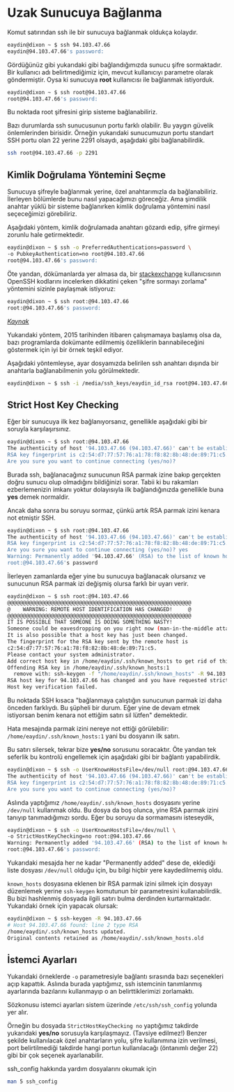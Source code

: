 # Uzak Sunucuya Bağlanma

Komut satırından ssh ile bir sunucuya bağlanmak oldukça kolaydır.

```bash
eaydin@dixon ~ $ ssh 94.103.47.66
eaydin@94.103.47.66's password:
```

Gördüğünüz gibi yukarıdaki gibi bağlandığımızda sunucu şifre sormaktadır. Bir kullanıcı adı belirtmediğimiz için, mevcut kullanıcıyı parametre olarak göndermiştir. Oysa ki sunucuya **root** kullanıcısı ile bağlanmak istiyorduk.

```bash
eaydin@dixon ~ $ ssh root@94.103.47.66
root@94.103.47.66's password:
```

Bu noktada root şifresini girip sisteme bağlanabiliriz.

Bazı durumlarda ssh sunucusunun portu farklı olabilir. Bu yaygın güvelik önlemlerinden birisidir. Örneğin yukarıdaki sunucumuzun portu standart SSH portu olan 22 yerine 2291 olsaydı, aşağıdaki gibi bağlanabilirdik.

```bash
ssh root@94.103.47.66 -p 2291
```

## Kimlik Doğrulama Yöntemini Seçme

Sunucuya şifreyle bağlanmak yerine, özel anahtarımızla da bağlanabiliriz. İlerleyen bölümlerde bunu nasıl yapacağımızı göreceğiz. Ama şimdilik anahtar yüklü bir sisteme bağlanırken kimlik doğrulama yöntemini nasıl seçeceğimizi görebiliriz.

Aşağıdaki yöntem, kimlik doğrulamada anahtarı gözardı edip, şifre girmeyi zorunlu hale getirmektedir.

```bash
eaydin@dixon ~ $ ssh -o PreferredAuthentications=password \
-o PubkeyAuthentication=no root@94.103.47.66
root@94.103.47.66's password:
```

Öte yandan, dökümanlarda yer almasa da, bir [stackexchange](http://stackexchange.com) kullanıcısının OpenSSH kodlarını incelerken dikkatini çeken "şifre sormayı zorlama" yöntemini sizinle paylaşmak istiyoruz:

```bash
eaydin@dixon ~ $ ssh root:@94.103.47.66
root:@94.103.47.66's password:
```

[_Kaynak_](http://unix.stackexchange.com/a/124582)

Yukarıdaki yöntem, 2015 tarihinden itibaren çalışmamaya başlamış olsa da, bazı programlarda dokümante edilmemiş özelliklerin barınabileceğini göstermek için iyi bir örnek teşkil ediyor.

Aşağıdaki yöntemleyse, ayar dosyamızda belirilen ssh anahtarı dışında bir anahtarla bağlanabilmenin yolu görülmektedir.

```bash
eaydin@dixon ~ $ ssh -i /media/ssh_keys/eaydin_id_rsa root@94.103.47.66
```

## Strict Host Key Checking

Eğer bir sunucuya ilk kez bağlanıyorsanız, genellikle aşağıdaki gibi bir soruyla karşılaşırsınız.

```bash
eaydin@dixon ~ $ ssh root:@94.103.47.66
The authenticity of host '94.103.47.66 (94.103.47.66)' can't be established.
RSA key fingerprint is c2:54:d7:77:57:76:a1:78:f8:82:8b:48:de:89:71:c5.
Are you sure you want to continue connecting (yes/no)?
```

Burada ssh, bağlanacağınız sunucunun RSA parmak izine bakıp gerçekten doğru sunucu olup olmadığını bildiğinizi sorar. Tabii ki bu rakamları ezberlemenizin imkanı yoktur dolayısıyla ilk bağlandığınızda genellikle buna **yes** demek normaldir.

Ancak daha sonra bu soruyu sormaz, çünkü artık RSA parmak izini kenara not etmiştir SSH.

```bash
eaydin@dixon ~ $ ssh root:@94.103.47.66
The authenticity of host '94.103.47.66 (94.103.47.66)' can't be established.
RSA key fingerprint is c2:54:d7:77:57:76:a1:78:f8:82:8b:48:de:89:71:c5.
Are you sure you want to continue connecting (yes/no)? yes
Warning: Permanently added '94.103.47.66' (RSA) to the list of known hosts.
root:@94.103.47.66's password
```

İlerleyen zamanlarda eğer yine bu sunucuya bağlanacak olursanız ve sunucunun RSA parmak izi değişmiş olursa farklı bir uyarı verir.

```bash
eaydin@dixon ~ $ ssh root:@94.103.47.66
@@@@@@@@@@@@@@@@@@@@@@@@@@@@@@@@@@@@@@@@@@@@@@@@@@@@@@@@@@@
@    WARNING: REMOTE HOST IDENTIFICATION HAS CHANGED!     @
@@@@@@@@@@@@@@@@@@@@@@@@@@@@@@@@@@@@@@@@@@@@@@@@@@@@@@@@@@@
IT IS POSSIBLE THAT SOMEONE IS DOING SOMETHING NASTY!
Someone could be eavesdropping on you right now (man-in-the-middle attack)!
It is also possible that a host key has just been changed.
The fingerprint for the RSA key sent by the remote host is
c2:54:d7:77:57:76:a1:78:f8:82:8b:48:de:89:71:c5.
Please contact your system administrator.
Add correct host key in /home/eaydin/.ssh/known_hosts to get rid of this message.
Offending RSA key in /home/eaydin/.ssh/known_hosts:1
  remove with: ssh-keygen -f "/home/eaydin/.ssh/known_hosts" -R 94.103.47.66
RSA host key for 94.103.47.66 has changed and you have requested strict checking.
Host key verification failed.
```

Bu noktada SSH kısaca "bağlanmaya çalıştığın sunucunun parmak izi daha önceden farklıydı. Bu şüpheli bir durum. Eğer yine de devam etmek istiyorsan benim kenara not ettiğim satırı sil lütfen" demektedir.

Hata mesajında parmak izini nereye not ettiği görülebilir: `/home/eaydin/.ssh/known_hosts:1` yani bu dosyanın ilk satırı.

Bu satırı silersek, tekrar bize **yes/no** sorusunu soracaktır. Öte yandan tek seferlik bu kontrolü engellemek için aşağıdaki gibi bir bağlantı yapabilirdik.

```bash
eaydin@dixon ~ $ ssh -o UserKnownHostsFile=/dev/null root:@94.103.47.66
The authenticity of host '94.103.47.66 (94.103.47.66)' can't be established.
RSA key fingerprint is c2:54:d7:77:57:76:a1:78:f8:82:8b:48:de:89:71:c5.
Are you sure you want to continue connecting (yes/no)?
```

Aslında yaptığımız `/home/eaydin/.ssh/known_hosts` dosyasını yerine `/dev/null` kullanmak oldu. Bu dosya da boş olunca, yine RSA parmak izini tanıyıp tanımadığımızı sordu. Eğer bu soruyu da sormamasını isteseydik,

```bash
eaydin@dixon ~ $ ssh -o UserKnownHostsFile=/dev/null \
-o StrictHostKeyChecking=no root:@94.103.47.66
Warning: Permanently added '94.103.47.66' (RSA) to the list of known hosts.
root:@94.103.47.66's password:
```

Yukarıdaki mesajda her ne kadar "Permanently added" dese de, eklediği liste dosyası `/dev/null` olduğu için, bu bilgi hiçbir yere kaydedilmemiş oldu.

`known_hosts` dosyasına eklenen bir RSA parmak izini silmek için dosyayı düzenlemek yerine `ssh-keygen` komutunun bir parametresini kullanabilirdik. Bu bizi hashlenmiş dosyada ilgili satırı bulma derdinden kurtarmaktadır. Yukarıdaki örnek için yapacak olursak:

```bash
eaydin@dixon ~ $ ssh-keygen -R 94.103.47.66
# Host 94.103.47.66 found: line 2 type RSA
/home/eaydin/.ssh/known_hosts updated.
Original contents retained as /home/eaydin/.ssh/known_hosts.old
```

## İstemci Ayarları

Yukarıdaki örneklerde `-o` parametresiyle bağlantı sırasında bazı seçenekleri açıp kapattık. Aslında burada yaptığımız, ssh istemcinin tanımlanmış ayarlarında bazılarını kullanmayıp o an belirttiklerimizi zorlamaktı.

Sözkonusu istemci ayarları sistem üzerinde `/etc/ssh/ssh_config` yolunda yer alır.

Örneğin bu dosyada `StrictHostKeyChecking no` yaptığımız takdirde yukarıdaki **yes/no** sorusuyla karşılaşmayız. \(Tavsiye edilmez!\) Benzer şekilde kullanılacak özel anahtarların yolu, şifre kullanımına izin verilmesi, port belirtilmediği takdirde hangi portun kullanılacağı \(öntanımlı değer 22\) gibi bir çok seçenek ayarlanabilir.

ssh\_config hakkında yardım dosyalarını okumak için

```bash
man 5 ssh_config
```



